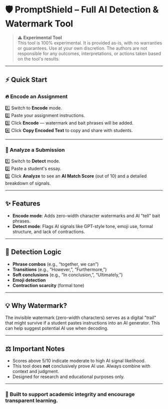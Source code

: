 # 🛡️ PromptShield – Full AI Detection & Watermark Tool

> ⚠️ **Experimental Tool**  
> This tool is 100% experimental. It is provided as-is, with no warranties or guarantees. Use at your own discretion. The authors are not responsible for any outcomes, interpretations, or actions taken based on the tool's results.

---

## ⚡ Quick Start

### 🔥 Encode an Assignment

1️⃣ Switch to **Encode** mode.  
2️⃣ Paste your assignment instructions.  
3️⃣ Click **Encode** — watermark and bait phrases will be added.  
4️⃣ Click **Copy Encoded Text** to copy and share with students.

---

### 🔎 Analyze a Submission

1️⃣ Switch to **Detect** mode.  
2️⃣ Paste a student's essay.  
3️⃣ Click **Analyze** to see an **AI Match Score** (out of 10) and a detailed breakdown of signals.

---

## ✨ Features

- **Encode mode**: Adds zero-width character watermarks and AI "tell" bait phrases.
- **Detect mode**: Flags AI signals like GPT-style tone, emoji use, formal structure, and lack of contractions.

---

## 🧬 Detection Logic

- **Phrase combos** (e.g., “together, we can”)
- **Transitions** (e.g., “However,”, “Furthermore,”)
- **Soft conclusions** (e.g., “In conclusion,”, “Ultimately,”)
- **Emoji detection**
- **Contraction scarcity** (formal tone)

---

## 💡 Why Watermark?

The invisible watermark (zero-width characters) serves as a digital "trail" that might survive if a student pastes instructions into an AI generator. This can help suggest potential AI use when decoding.

---

## ⚖️ Important Notes

- Scores above 5/10 indicate moderate to high AI signal likelihood.  
- This tool does **not** conclusively prove AI use. Always combine with context and judgment.  
- Designed for research and educational purposes only.

---

### 🙌 Built to support academic integrity and encourage transparent learning.
